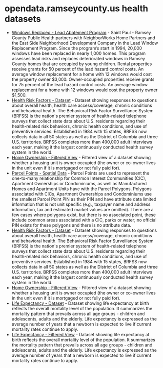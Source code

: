 # opendata.ramseycounty.us health datasets
* [Windows Replaced - Lead Abatement Program](https://opendata.ramseycounty.us/d/xu2e-aytk) - Saint Paul - Ramsey County Public Health partners with NeighborWorks Home Partners and the East Side Neighborhood Development Company in the Lead Window Replacement Program. Since the program’s start in 1994, 20,000 windows have been replaced in nearly 1,000 homes.
This program assesses lead risks and replaces deteriorated windows in Ramsey County homes that are occupied by young children. Rental properties receive grants for 50 percent of the lead hazard control costs. An average window replacement for a home with 12 windows would cost the property owner $3,000. Owner-occupied properties receive grants for 75 percent of the lead hazard control costs. An average window replacement for a home with 12 windows would cost the property owner $1,500.
* [Health Risk Factors - Dataset](https://opendata.ramseycounty.us/d/kceg-k3a6) - Dataset showing responses to questions about overall health, health care access/coverage, chronic conditions and behavioral health. The Behavioral Risk Factor Surveillance System (BRFSS) is the nation's premier system of health-related telephone surveys that collect state data about U.S. residents regarding their health-related risk behaviors, chronic health conditions, and use of preventive services. Established in 1984 with 15 states, BRFSS now collects data in all 50 states as well as the District of Columbia and three U.S. territories. BRFSS completes more than 400,000 adult interviews each year, making it the largest continuously conducted health survey system in the world.
* [Home Ownership - Filtered View](https://opendata.ramseycounty.us/d/mbp6-ta6n) - Filtered view of a dataset showing whether a housing unit is owner occupied (the owner or co-owner lives in the unit even if it is mortgaged or not fully paid for).
* [Parcel Points - Spatial Data](https://opendata.ramseycounty.us/d/ueb8-27ke) - Parcel Points are used to represent the one-to-many relationship for Common Interest Communities (CIC), Apartment Ownerships or Condominiums, as well as Manufactured Homes and Apartment Units have with the Parcel Polygons. Polygons associated with CICs, Apartment Ownerships and Condominiums use the smallest Parcel Point PIN as their PIN and have attribute data limited information that is not unit specific (e.g., taxpayer name and address information, tax and estimated market values are omitted). There are a few cases where polygons exist, but there is no associated point, these include common areas associated with a CIC, parks or water; no official PIN exists for these polygons and there is no attribute data.
* [Health Risk Factors - Dataset](https://opendata.ramseycounty.us/d/kceg-k3a6) - Dataset showing responses to questions about overall health, health care access/coverage, chronic conditions and behavioral health. The Behavioral Risk Factor Surveillance System (BRFSS) is the nation's premier system of health-related telephone surveys that collect state data about U.S. residents regarding their health-related risk behaviors, chronic health conditions, and use of preventive services. Established in 1984 with 15 states, BRFSS now collects data in all 50 states as well as the District of Columbia and three U.S. territories. BRFSS completes more than 400,000 adult interviews each year, making it the largest continuously conducted health survey system in the world.
* [Home Ownership - Filtered View](https://opendata.ramseycounty.us/d/mbp6-ta6n) - Filtered view of a dataset showing whether a housing unit is owner occupied (the owner or co-owner lives in the unit even if it is mortgaged or not fully paid for).
* [Life Expectancy - Dataset](https://opendata.ramseycounty.us/d/8qmr-gpjf) - Dataset showing life expectancy at birth reflects the overall mortality level of the population. It summarizes the mortality pattern that prevails across all age groups - children and adolescents, adults and the elderly. Life expectancy is expressed as the average number of years that a newborn is expected to live if current mortality rates continue to apply.
* [Life Expectancy  - Filtered View](https://opendata.ramseycounty.us/d/7z6p-8cw4) - Dataset showing life expectancy at birth reflects the overall mortality level of the population. It summarizes the mortality pattern that prevails across all age groups - children and adolescents, adults and the elderly. Life expectancy is expressed as the average number of years that a newborn is expected to live if current mortality rates continue to apply.
